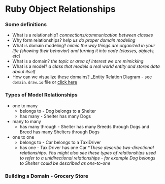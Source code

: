 # Ruby Object Relationships

### Some definitions
* What is a relationship?
_connections/communication between classes_
* Why form relationships?
_help us do proper domain modeling_
* What is domain modeling?
_mimic the way things are organized in your life (showing their behavior) and turning it into code (classes, objects, etc)_
* What is a domain?
_the topic or area of interest we are mimicking_
* What is a model?
_a class that models a real world entity and stores data about itself_
* How can we visualize these domains?
_Entity Relation Diagram - see `domain.draw.io` file or [click here](https://drive.google.com/file/d/1agk5-fn95RR4GUR-JYuSLMPW10_XCt8C/view?usp=sharing_)

### Types of Model Relationships
* one to many
    * belongs to - Dog belongs to a Shelter
    * has many - Shelter has many Dogs
* many to many
    * has many through - Shelter has many Breeds through Dogs and Breed has many Shelters through Dogs
* one to one
    * belongs to - Car belongs to a TaxiDriver
    * has one - TaxiDriver has one Car
*_These describe two-directional relationships. You might also see these types of relationships used to refer to a unidirectional relationships - for example Dog belongs to Shelter could be described as one-to-one_

### Building a Domain - Grocery Store